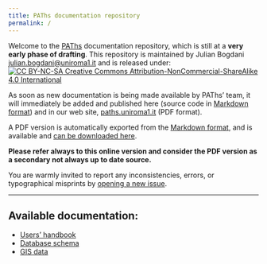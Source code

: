 ```yaml
---
title: PAThs documentation repository
permalink: /
---
```


Welcome to the [PAThs](http://paths.uniroma1.it) documentation repository, which
is still at a **very early phase of drafting**. This repository is maintained by Julian Bogdani
[julian.bogdani@uniroma1.it](mailto:julian.bogdani@uniroma1.it) and is released
under:  
[![CC BY-NC-SA](https://i.creativecommons.org/l/by-nc-sa/4.0/88x31.png) Creative Commons Attribution-NonCommercial-ShareAlike 4.0 International](http://creativecommons.org/licenses/by-nc-sa/4.0/)

As soon as new documentation is being made available by PAThs’ team, it will immediately
be added and published here (source code in
[Markdown format](https://daringfireball.net/projects/markdown/)) and in our web site,
[paths.uniroma1.it](http://paths.uniroma1.it) (PDF format).

A PDF version is automatically exported from the [Markdown format](https://daringfireball.net/projects/markdown/),
and is available and [can be downloaded here](https://github.com/paths-erc/docs/tree/master/Pdf).

**Please refer always to this online version and consider the PDF version as a secondary not always up to date source.**

You are warmly invited to report any inconsistencies, errors, or
typographical misprints by [opening a new issue](https://github.com/paths-erc/paths-docs/issues).

---

## Available documentation:
- [Users’ handbook](handbook)
- [Database schema](schema)
- [GIS data](/gis/)
